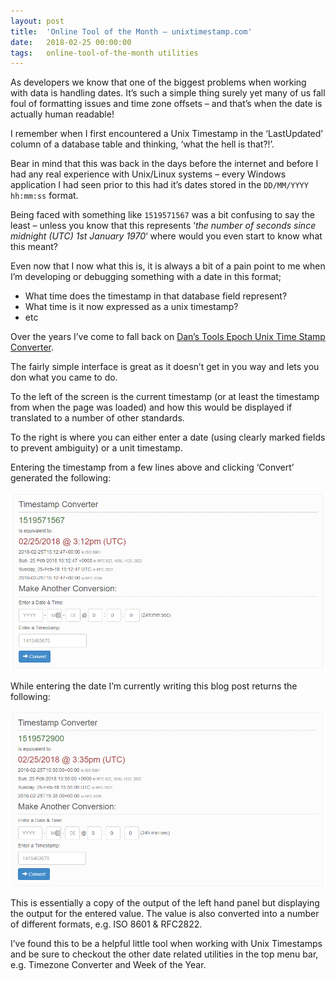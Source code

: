 ```yaml
---
layout: post
title:  'Online Tool of the Month – unixtimestamp.com'
date:   2018-02-25 00:00:00
tags:   online-tool-of-the-month utilities
---
```

As developers we know that one of the biggest problems when working with data is handling dates. It’s such a simple thing surely yet many of us fall foul of formatting issues and time zone offsets – and that’s when the date is actually human readable!

I remember when I first encountered a Unix Timestamp in the ‘LastUpdated’ column of a database table and thinking, ‘what the hell is that?!’.

Bear in mind that this was back in the days before the internet and before I had any real experience with Unix/Linux systems – every Windows application I had seen prior to this had it’s dates stored in the `DD/MM/YYYY hh:mm:ss` format.

Being faced with something like `1519571567` was a bit confusing to say the least – unless you know that this represents ‘*the number of seconds since midnight (UTC) 1st January 1970*‘ where would you even start to know what this meant?
<!--more-->
Even now that I now what this is, it is always a bit of a pain point to me when I’m developing or debugging something with a date in this format;

* What time does the timestamp in that database field represent?
* What time is it now expressed as a unix timestamp?
* etc

Over the years I’ve come to fall back on <a href='https://www.unixtimestamp.com/' target='_blank'>Dan’s Tools Epoch Unix Time Stamp Converter</a>.

The fairly simple interface is great as it doesn’t get in you way and lets you don what you came to do.

To the left of the screen is the current timestamp (or at least the timestamp from when the page was loaded) and how this would be displayed if translated to a number of other standards.

To the right is where you can either enter a date (using clearly marked fields to prevent ambiguity) or a unit timestamp.

Entering the timestamp from a few lines above and clicking ‘Convert’ generated the following:

![timestamp](/assets/images/unixtimestamp.png)

While entering the date I’m currently writing this blog post returns the following:

![current timestamp](/assets/images/unixtimestamp2.png)

This is essentially a copy of the output of the left hand panel but displaying the output for the entered value. The value is also converted into a number of different formats, e.g. ISO 8601 & RFC2822.

I’ve found this to be a helpful little tool when working with Unix Timestamps and be sure to checkout the other date related utilities in the top menu bar, e.g. Timezone Converter and Week of the Year.
